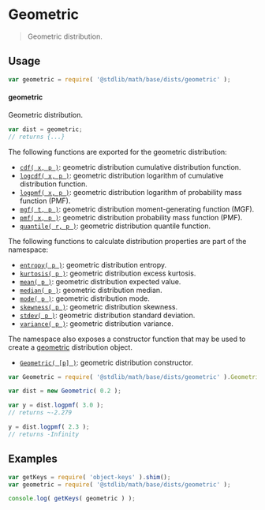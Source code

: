<!--

@license Apache-2.0

Copyright (c) 2018 The Stdlib Authors.

Licensed under the Apache License, Version 2.0 (the "License");
you may not use this file except in compliance with the License.
You may obtain a copy of the License at

   http://www.apache.org/licenses/LICENSE-2.0

Unless required by applicable law or agreed to in writing, software
distributed under the License is distributed on an "AS IS" BASIS,
WITHOUT WARRANTIES OR CONDITIONS OF ANY KIND, either express or implied.
See the License for the specific language governing permissions and
limitations under the License.

-->

# Geometric

> Geometric distribution.

<section class="usage">

## Usage

```javascript
var geometric = require( '@stdlib/math/base/dists/geometric' );
```

#### geometric

Geometric distribution.

```javascript
var dist = geometric;
// returns {...}
```

The following functions are exported for the geometric distribution:

<!-- <toc pattern="*+(cdf|pmf|mgf|quantile)*"> -->

<div class="namespace-toc">

-   <span class="signature">[`cdf( x, p )`][@stdlib/math/base/dists/geometric/cdf]</span><span class="delimiter">: </span><span class="description">geometric distribution cumulative distribution function.</span>
-   <span class="signature">[`logcdf( x, p )`][@stdlib/math/base/dists/geometric/logcdf]</span><span class="delimiter">: </span><span class="description">geometric distribution logarithm of cumulative distribution function.</span>
-   <span class="signature">[`logpmf( x, p )`][@stdlib/math/base/dists/geometric/logpmf]</span><span class="delimiter">: </span><span class="description">geometric distribution logarithm of probability mass function (PMF).</span>
-   <span class="signature">[`mgf( t, p )`][@stdlib/math/base/dists/geometric/mgf]</span><span class="delimiter">: </span><span class="description">geometric distribution moment-generating function (MGF).</span>
-   <span class="signature">[`pmf( x, p )`][@stdlib/math/base/dists/geometric/pmf]</span><span class="delimiter">: </span><span class="description">geometric distribution probability mass function (PMF).</span>
-   <span class="signature">[`quantile( r, p )`][@stdlib/math/base/dists/geometric/quantile]</span><span class="delimiter">: </span><span class="description">geometric distribution quantile function.</span>

</div>

<!-- </toc> -->

The following functions to calculate distribution properties are part of the namespace:

<!-- <toc pattern="*+(entropy|kurtosis|mean|median|mode|skewness|stdev|variance)*"> -->

<div class="namespace-toc">

-   <span class="signature">[`entropy( p )`][@stdlib/math/base/dists/geometric/entropy]</span><span class="delimiter">: </span><span class="description">geometric distribution entropy.</span>
-   <span class="signature">[`kurtosis( p )`][@stdlib/math/base/dists/geometric/kurtosis]</span><span class="delimiter">: </span><span class="description">geometric distribution excess kurtosis.</span>
-   <span class="signature">[`mean( p )`][@stdlib/math/base/dists/geometric/mean]</span><span class="delimiter">: </span><span class="description">geometric distribution expected value.</span>
-   <span class="signature">[`median( p )`][@stdlib/math/base/dists/geometric/median]</span><span class="delimiter">: </span><span class="description">geometric distribution median.</span>
-   <span class="signature">[`mode( p )`][@stdlib/math/base/dists/geometric/mode]</span><span class="delimiter">: </span><span class="description">geometric distribution mode.</span>
-   <span class="signature">[`skewness( p )`][@stdlib/math/base/dists/geometric/skewness]</span><span class="delimiter">: </span><span class="description">geometric distribution skewness.</span>
-   <span class="signature">[`stdev( p )`][@stdlib/math/base/dists/geometric/stdev]</span><span class="delimiter">: </span><span class="description">geometric distribution standard deviation.</span>
-   <span class="signature">[`variance( p )`][@stdlib/math/base/dists/geometric/variance]</span><span class="delimiter">: </span><span class="description">geometric distribution variance.</span>

</div>

<!-- </toc> -->

The namespace also exposes a constructor function that may be used to create a [geometric][geometric-distribution] distribution object.

<!-- <toc pattern="*ctor*"> -->

<div class="namespace-toc">

-   <span class="signature">[`Geometric( [p] )`][@stdlib/math/base/dists/geometric/ctor]</span><span class="delimiter">: </span><span class="description">geometric distribution constructor.</span>

</div>

<!-- </toc> -->

```javascript
var Geometric = require( '@stdlib/math/base/dists/geometric' ).Geometric;

var dist = new Geometric( 0.2 );

var y = dist.logpmf( 3.0 );
// returns ~-2.279

y = dist.logpmf( 2.3 );
// returns -Infinity
```

</section>

<!-- /.usage -->

<section class="examples">

## Examples

<!-- TODO: better examples -->

<!-- eslint no-undef: "error" -->

```javascript
var getKeys = require( 'object-keys' ).shim();
var geometric = require( '@stdlib/math/base/dists/geometric' );

console.log( getKeys( geometric ) );
```

</section>

<!-- /.examples -->

<section class="links">

[geometric-distribution]: https://en.wikipedia.org/wiki/Geometric_distribution

<!-- <toc-links> -->

[@stdlib/math/base/dists/geometric/ctor]: https://github.com/stdlib-js/stdlib/tree/develop/lib/node_modules/%40stdlib/math/base/dists/geometric/ctor

[@stdlib/math/base/dists/geometric/entropy]: https://github.com/stdlib-js/stdlib/tree/develop/lib/node_modules/%40stdlib/math/base/dists/geometric/entropy

[@stdlib/math/base/dists/geometric/kurtosis]: https://github.com/stdlib-js/stdlib/tree/develop/lib/node_modules/%40stdlib/math/base/dists/geometric/kurtosis

[@stdlib/math/base/dists/geometric/mean]: https://github.com/stdlib-js/stdlib/tree/develop/lib/node_modules/%40stdlib/math/base/dists/geometric/mean

[@stdlib/math/base/dists/geometric/median]: https://github.com/stdlib-js/stdlib/tree/develop/lib/node_modules/%40stdlib/math/base/dists/geometric/median

[@stdlib/math/base/dists/geometric/mode]: https://github.com/stdlib-js/stdlib/tree/develop/lib/node_modules/%40stdlib/math/base/dists/geometric/mode

[@stdlib/math/base/dists/geometric/skewness]: https://github.com/stdlib-js/stdlib/tree/develop/lib/node_modules/%40stdlib/math/base/dists/geometric/skewness

[@stdlib/math/base/dists/geometric/stdev]: https://github.com/stdlib-js/stdlib/tree/develop/lib/node_modules/%40stdlib/math/base/dists/geometric/stdev

[@stdlib/math/base/dists/geometric/variance]: https://github.com/stdlib-js/stdlib/tree/develop/lib/node_modules/%40stdlib/math/base/dists/geometric/variance

[@stdlib/math/base/dists/geometric/cdf]: https://github.com/stdlib-js/stdlib/tree/develop/lib/node_modules/%40stdlib/math/base/dists/geometric/cdf

[@stdlib/math/base/dists/geometric/logcdf]: https://github.com/stdlib-js/stdlib/tree/develop/lib/node_modules/%40stdlib/math/base/dists/geometric/logcdf

[@stdlib/math/base/dists/geometric/logpmf]: https://github.com/stdlib-js/stdlib/tree/develop/lib/node_modules/%40stdlib/math/base/dists/geometric/logpmf

[@stdlib/math/base/dists/geometric/mgf]: https://github.com/stdlib-js/stdlib/tree/develop/lib/node_modules/%40stdlib/math/base/dists/geometric/mgf

[@stdlib/math/base/dists/geometric/pmf]: https://github.com/stdlib-js/stdlib/tree/develop/lib/node_modules/%40stdlib/math/base/dists/geometric/pmf

[@stdlib/math/base/dists/geometric/quantile]: https://github.com/stdlib-js/stdlib/tree/develop/lib/node_modules/%40stdlib/math/base/dists/geometric/quantile

<!-- </toc-links> -->

</section>

<!-- /.links -->
